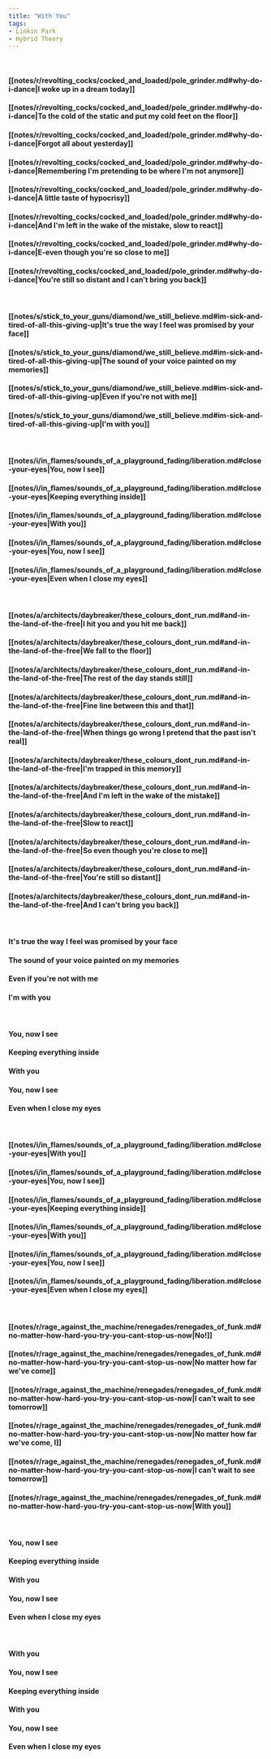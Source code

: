 ```yaml
---
title: "With You"
tags:
- Linkin Park
- Hybrid Theory
---
```

&nbsp;
#### [[notes/r/revolting_cocks/cocked_and_loaded/pole_grinder.md#why-do-i-dance|I woke up in a dream today]]
#### [[notes/r/revolting_cocks/cocked_and_loaded/pole_grinder.md#why-do-i-dance|To the cold of the static and put my cold feet on the floor]]
#### [[notes/r/revolting_cocks/cocked_and_loaded/pole_grinder.md#why-do-i-dance|Forgot all about yesterday]]
#### [[notes/r/revolting_cocks/cocked_and_loaded/pole_grinder.md#why-do-i-dance|Remembering I'm pretending to be where I'm not anymore]]
#### [[notes/r/revolting_cocks/cocked_and_loaded/pole_grinder.md#why-do-i-dance|A little taste of hypocrisy]]
#### [[notes/r/revolting_cocks/cocked_and_loaded/pole_grinder.md#why-do-i-dance|And I'm left in the wake of the mistake, slow to react]]
#### [[notes/r/revolting_cocks/cocked_and_loaded/pole_grinder.md#why-do-i-dance|E-even though you're so close to me]]
#### [[notes/r/revolting_cocks/cocked_and_loaded/pole_grinder.md#why-do-i-dance|You're still so distant and I can't bring you back]]
&nbsp;
#### [[notes/s/stick_to_your_guns/diamond/we_still_believe.md#im-sick-and-tired-of-all-this-giving-up|It's true the way I feel was promised by your face]]
#### [[notes/s/stick_to_your_guns/diamond/we_still_believe.md#im-sick-and-tired-of-all-this-giving-up|The sound of your voice painted on my memories]]
#### [[notes/s/stick_to_your_guns/diamond/we_still_believe.md#im-sick-and-tired-of-all-this-giving-up|Even if you're not with me]]
#### [[notes/s/stick_to_your_guns/diamond/we_still_believe.md#im-sick-and-tired-of-all-this-giving-up|I'm with you]]
&nbsp;
#### [[notes/i/in_flames/sounds_of_a_playground_fading/liberation.md#close-your-eyes|You, now I see]]
#### [[notes/i/in_flames/sounds_of_a_playground_fading/liberation.md#close-your-eyes|Keeping everything inside]]
#### [[notes/i/in_flames/sounds_of_a_playground_fading/liberation.md#close-your-eyes|With you]]
#### [[notes/i/in_flames/sounds_of_a_playground_fading/liberation.md#close-your-eyes|You, now I see]]
#### [[notes/i/in_flames/sounds_of_a_playground_fading/liberation.md#close-your-eyes|Even when I close my eyes]]
&nbsp;
#### [[notes/a/architects/daybreaker/these_colours_dont_run.md#and-in-the-land-of-the-free|I hit you and you hit me back]]
#### [[notes/a/architects/daybreaker/these_colours_dont_run.md#and-in-the-land-of-the-free|We fall to the floor]]
#### [[notes/a/architects/daybreaker/these_colours_dont_run.md#and-in-the-land-of-the-free|The rest of the day stands still]]
#### [[notes/a/architects/daybreaker/these_colours_dont_run.md#and-in-the-land-of-the-free|Fine line between this and that]]
#### [[notes/a/architects/daybreaker/these_colours_dont_run.md#and-in-the-land-of-the-free|When things go wrong I pretend that the past isn't real]]
#### [[notes/a/architects/daybreaker/these_colours_dont_run.md#and-in-the-land-of-the-free|I'm trapped in this memory]]
#### [[notes/a/architects/daybreaker/these_colours_dont_run.md#and-in-the-land-of-the-free|And I'm left in the wake of the mistake]]
#### [[notes/a/architects/daybreaker/these_colours_dont_run.md#and-in-the-land-of-the-free|Slow to react]]
#### [[notes/a/architects/daybreaker/these_colours_dont_run.md#and-in-the-land-of-the-free|So even though you're close to me]]
#### [[notes/a/architects/daybreaker/these_colours_dont_run.md#and-in-the-land-of-the-free|You're still so distant]]
#### [[notes/a/architects/daybreaker/these_colours_dont_run.md#and-in-the-land-of-the-free|And I can't bring you back]]
&nbsp;
#### It's true the way I feel was promised by your face
#### The sound of your voice painted on my memories
#### Even if you're not with me
#### I'm with you
&nbsp;
#### You, now I see
#### Keeping everything inside
#### With you
#### You, now I see
#### Even when I close my eyes
&nbsp;
#### [[notes/i/in_flames/sounds_of_a_playground_fading/liberation.md#close-your-eyes|With you]]
#### [[notes/i/in_flames/sounds_of_a_playground_fading/liberation.md#close-your-eyes|You, now I see]]
#### [[notes/i/in_flames/sounds_of_a_playground_fading/liberation.md#close-your-eyes|Keeping everything inside]]
#### [[notes/i/in_flames/sounds_of_a_playground_fading/liberation.md#close-your-eyes|With you]]
#### [[notes/i/in_flames/sounds_of_a_playground_fading/liberation.md#close-your-eyes|You, now I see]]
#### [[notes/i/in_flames/sounds_of_a_playground_fading/liberation.md#close-your-eyes|Even when I close my eyes]]
&nbsp;
#### [[notes/r/rage_against_the_machine/renegades/renegades_of_funk.md#no-matter-how-hard-you-try-you-cant-stop-us-now|No!]]
#### [[notes/r/rage_against_the_machine/renegades/renegades_of_funk.md#no-matter-how-hard-you-try-you-cant-stop-us-now|No matter how far we've come]]
#### [[notes/r/rage_against_the_machine/renegades/renegades_of_funk.md#no-matter-how-hard-you-try-you-cant-stop-us-now|I can't wait to see tomorrow]]
#### [[notes/r/rage_against_the_machine/renegades/renegades_of_funk.md#no-matter-how-hard-you-try-you-cant-stop-us-now|No matter how far we've come, I]]
#### [[notes/r/rage_against_the_machine/renegades/renegades_of_funk.md#no-matter-how-hard-you-try-you-cant-stop-us-now|I can't wait to see tomorrow]]
#### [[notes/r/rage_against_the_machine/renegades/renegades_of_funk.md#no-matter-how-hard-you-try-you-cant-stop-us-now|With you]]
&nbsp;
#### You, now I see
#### Keeping everything inside
#### With you
#### You, now I see
#### Even when I close my eyes
&nbsp;
#### With you
#### You, now I see
#### Keeping everything inside
#### With you
#### You, now I see
#### Even when I close my eyes
